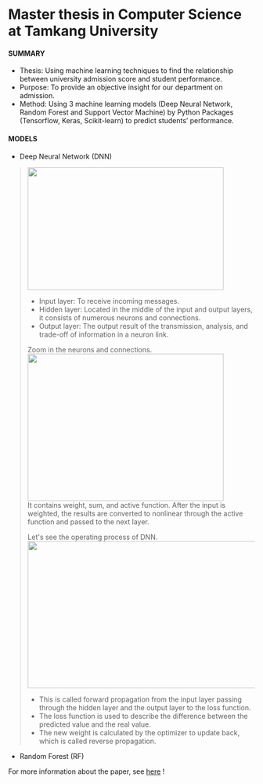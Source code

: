 # Master thesis in Computer Science at Tamkang University
#### SUMMARY
* Thesis: Using machine learning techniques to find the relationship between university admission score and student performance.       
* Purpose: To provide an objective insight for our department on admission.       
* Method: Using 3 machine learning models (Deep Neural Network, Random Forest and Support Vector Machine) by Python Packages (Tensorflow, Keras, Scikit-learn) to predict students’ performance.      

#### MODELS
* Deep Neural Network (DNN)      
> <img width="400" height="250" src="https://github.com/SS-rong/MS_Research-/blob/main/img/DNN-1.png"/>      <br />
>* Input layer: To receive incoming messages.      
>* Hidden layer: Located in the middle of the input and output layers, it consists of numerous neurons and connections.       
>* Output layer: The output result of the transmission, analysis, and trade-off of information in a neuron link.       
>        
> Zoom in the neurons and connections.       
> <img width="400" height="300" src="https://github.com/SS-rong/MS_Research-/blob/main/img/DNN-3.png"/>  <br />
> It contains weight, sum, and active function. After the input is weighted, the results are converted to nonlinear through the active function and passed to the next layer.           
>          
> Let's see the operating process of DNN. <br />
> <img width="600" height="300" src="https://github.com/SS-rong/MS_Research-/blob/main/img/DNN-2.png"/>  <br />
> * This is called forward propagation from the input layer passing through the hidden layer and the output layer to the loss function.     
> * The loss function is used to describe the difference between the predicted value and the real value.
> * The new weight is calculated by the optimizer to update back, which is called reverse propagation.
* Random Forest (RF)
> 

For more information about the paper, see [here](https://github.com/SS-rong/MS_Research-/blob/main/documents/Thsis_english.pdf) !

